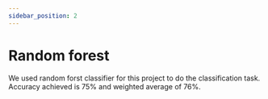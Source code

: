 ```yaml
---
sidebar_position: 2
---
```

# Random forest
We used random forst classifier for this project to do the 
classification task. 
Accuracy achieved is 75% and weighted average of 76%.